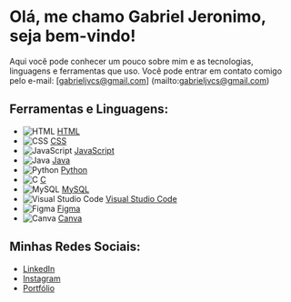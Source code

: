 # Olá, me chamo Gabriel Jeronimo, seja bem-vindo!
Aqui você pode conhecer um pouco sobre mim e as tecnologias, linguagens e ferramentas que uso.
Você pode entrar em contato comigo pelo e-mail: [gabrieljvcs@gmail.com] (mailto:gabrieljvcs@gmail.com)


## Ferramentas e Linguagens:
- ![HTML](https://upload.wikimedia.org/wikipedia/commons/6/61/HTML5_logo_and_wordmark.svg) [HTML](https://developer.mozilla.org/pt-BR/docs/Web/HTML)
- ![CSS](https://upload.wikimedia.org/wikipedia/commons/d/d5/CSS3_logo_and_wordmark.svg) [CSS](https://developer.mozilla.org/pt-BR/docs/Web/CSS)
- ![JavaScript](https://upload.wikimedia.org/wikipedia/commons/4/4c/JavaScript-logo.png) [JavaScript](https://www.javascript.com/)
- ![Java](https://upload.wikimedia.org/wikipedia/en/3/30/Java_logo_and_wordmark.svg) [Java](https://www.java.com/)
- ![Python](https://upload.wikimedia.org/wikipedia/commons/c/c3/Python-logo-notext.svg) [Python](https://www.python.org/)
- ![C](https://upload.wikimedia.org/wikipedia/commons/1/19/C_Logo.png) [C](https://en.wikipedia.org/wiki/C_%28programming_language%29)
- ![MySQL](https://upload.wikimedia.org/wikipedia/en/b/b2/MySQL.svg) [MySQL](https://www.mysql.com/)
- ![Visual Studio Code](https://upload.wikimedia.org/wikipedia/commons/3/3e/Visual_Studio_Code_1.35_icon.svg) [Visual Studio Code](https://code.visualstudio.com/)
- ![Figma](https://upload.wikimedia.org/wikipedia/commons/3/38/Figma-logo.svg) [Figma](https://www.figma.com/)
- ![Canva](https://upload.wikimedia.org/wikipedia/en/thumb/3/3e/Canva_logo.svg/1200px-Canva_logo.svg.png) [Canva](https://www.canva.com/)

## Minhas Redes Sociais:
- [LinkedIn](https://www.linkedin.com/in/gabrielvrz/)
- [Instagram](https://instagram.com/gabrielvrz)
- [Portfólio](https://portfolio-gabriel-jeronimo.netlify.app)
